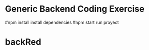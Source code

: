 # Generic Backend Coding Exercise

#npm install
install dependencies
#npm start
run proyect
# backRed
